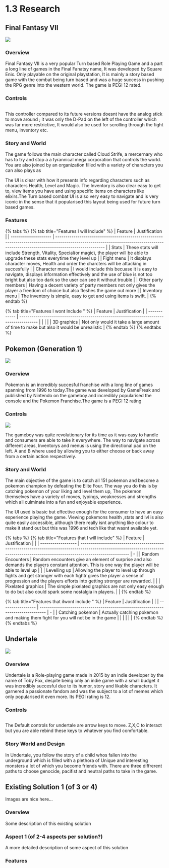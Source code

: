 # 1.3 Research

## **Final Fantasy VII**

![](../.gitbook/assets/Final\_Fantasy\_VII\_Box\_Art.jpg)

### Overview

Final Fantasy VII is a very popular Turn based Role Playing Game and a part a long line of games in the Final Fanatsy name, It was developed by Square Enix. Only playable on the original playstation, It is mainly a story based game with the combat being turn based and was a huge success in pushing the RPG genre into the western world. The game is PEGI 12 rated.

### Controls

<img src="../.gitbook/assets/PSX-Original-Controller.jpg" alt="" data-size="original">

This controller compared to its future versions doesnt have the analog stick to move around ; it was only the D-Pad on the left of the controller which was far more restrictive, It would also be used for scrolling through the fight menu, inventory etc.

### Story and World

The game follows the main character called Cloud Strife, a mercernary who has to try and stop a a tyrannical mega corporation that controls the world. You are also joined by an organization filled with a variety of characters you can also plays as

The UI is clear with how it presents info regarding characters such as characters Health, Level and Magic. The Inventory is also clear easy to get to, view items you have and using specific items on characters like elixirs.The Turn based combat UI is also very easy to navigate and is very iconic in the sense that it popularised this layout being used for future turn based games.

### Features

{% tabs %}
{% tab title="Features I will Include" %}
| Feature              | Justification                                                                                                                                                                        |
| -------------------- | ------------------------------------------------------------------------------------------------------------------------------------------------------------------------------------ |
| Stats                | These stats will include Strength, Vitality, Special(or magic), the player will be able to upgrade these stats everytime they level up                                               |
| Fight menu           | It displays character moves, Health and  order the charcters will be attacking in succesfully                                                                                        |
| Character menu       | I would include this becuase it is easy to navigate, displays information effectively and the use of blue is not too bright but also too dark so the user can see it without trouble |
| Other party members  | Having a decent variety of party members not only gives the player a freedom of choice but also fleshes the game out more                                                            |
| Inventory menu       | The inventory is simple, easy to get and using items is swift.                                                                                                                       |
{% endtab %}

{% tab title="Features I wont Include " %}
| Feature      | Justification                                                                           |
| ------------ | --------------------------------------------------------------------------------------- |
|              |                                                                                         |
| 3D graphics  | Not only would it take a large amount of time to make but also it would be unrealistic  |
{% endtab %}
{% endtabs %}



## Pokemon (Generation 1)

![](<../.gitbook/assets/image (1) (1).png>)

### Overview

Pokemon is an incredibly succesful franchise with a long line of games spanning from 1996 to today.The game was developed by GameFreak and published by Nintendo on the gameboy and incredibly popularised the console and the Pokemon Franchise.The game is a PEGI 12 rating

### Controls

![](<../.gitbook/assets/image (3).png>)

The gameboy was quite revolutionary for its time as it was easy to handle and consumers are able to take it everywhere. The way to navigate across different areas, Inventorys and menus is using the directional pad on the left. A and B where used by allowing you to either choose or back away from a certain action respectively.

### Story and World

The main objective of the game is to catch all 151 pokemon and become a pokemon champion by defeating the Elite Four. The way you do this is by catching pokemon of your liking and level them up, The pokemon themselves have a variety of moves, typings, weaknesses and strengths which all culminate into a fun and enjoyable experience.

The UI used is basic but effective enough for the consumer to have an easy experience playing the game. Viewing pokemons health ,stats and lvl is also quite easily accessible, although there really isnt anything like colour to make it stand out but this was 1996 and tech like that wasnt available yet.

{% tabs %}
{% tab title="Features that I will include" %}
| Feature            | Justification                                                                                                                                                                        |   |
| ------------------ | ------------------------------------------------------------------------------------------------------------------------------------------------------------------------------------ | - |
| Random Encounters  | Random encounters give an element of surprise and also demands the players constant attention. This is one way the player will be able to level up                                   |   |
| Levelling up       | Allowing the player to level up through fights and get stronger with each fightr gives the player a sense of progression and the players efforts into getting stronger are rewarded. |   |
| Pixelated graphics | The simple pixelated graphics are not only easy enough to do but also could spark some nostalgia in players.                                                                         |   |
{% endtab %}

{% tab title="Features that iIwont include " %}
| Feature           | Justification                                                                     |   |
| ----------------- | --------------------------------------------------------------------------------- | - |
| Catching pokemon  |  Actually catching pokemon and making them fight for you will not be in the game  |   |
|                   |                                                                                   |   |
{% endtab %}
{% endtabs %}

## Undertale

![](<../.gitbook/assets/image (4) (1).png>)

### Overview

Undertale is a Role-playing game made in 2015 by an indie developer by the name of Toby Fox, despite being only an indie game with a small budget it was incredibly succesful due to its humor, story and likable characters. It garnered a passionate fandom and was the subject to a lot of memes which only popularised it even more. Its PEGI rating is 12.

### Controls

&#x20;<img src="../.gitbook/assets/image (1).png" alt="" data-size="original">

The Default controls for undertale are arrow keys to move. Z,X,C to interact but you are able rebind these keys to whatever you find comfortable.

### Story World and Design

In Undertale, you follow the story of a child whos fallen into the underground which is filled with a plethora of Unique and interesting monsters a lot of which you become friends with. There are three diffrerent paths to choose genocide, pacifist and neutral paths to take in the game.

## Existing Solution 1 (of 3 or 4)

Images are nice here...

### Overview

Some description of this existing solution

### Aspect 1 (of 2-4 aspects per solution?)

A more detailed description of some aspect of this solution

### Features
